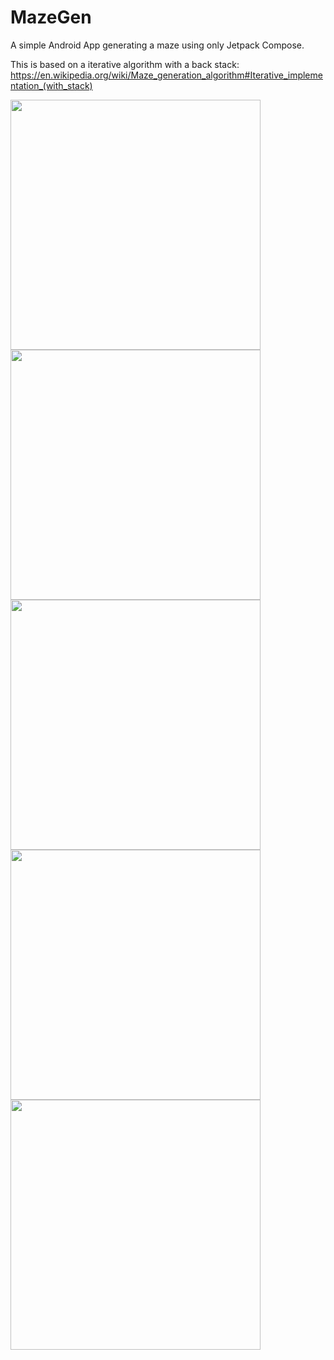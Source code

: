 # MazeGen

A simple Android App generating a maze using only Jetpack Compose.

This is based on a iterative algorithm with a back stack:
https://en.wikipedia.org/wiki/Maze_generation_algorithm#Iterative_implementation_(with_stack)

<img src="screenshots/maze_start.png" width="400">
<img src="screenshots/maze_generating.png" width="400">
<img src="screenshots/maze_solving.png" width="400">
<img src="screenshots/maze_solved.png" width="400">
<img src="screenshots/maze_complete.png" width="400">
